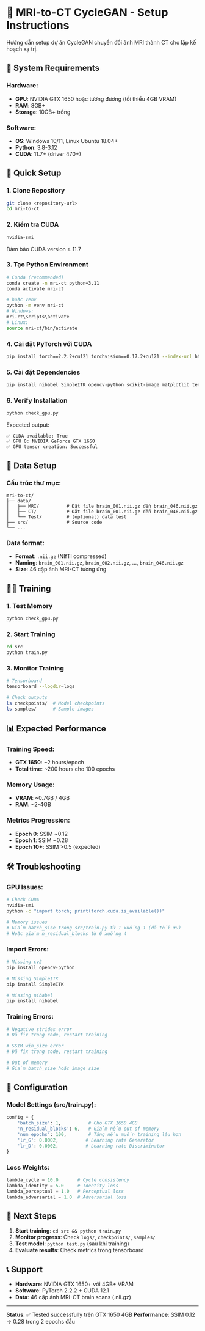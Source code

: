 # 🏥 MRI-to-CT CycleGAN - Setup Instructions

Hướng dẫn setup dự án CycleGAN chuyển đổi ảnh MRI thành CT cho lập kế hoạch xạ trị.

## 🎯 **System Requirements**

### **Hardware:**
- **GPU**: NVIDIA GTX 1650 hoặc tương đương (tối thiểu 4GB VRAM)
- **RAM**: 8GB+ 
- **Storage**: 10GB+ trống

### **Software:**
- **OS**: Windows 10/11, Linux Ubuntu 18.04+
- **Python**: 3.8-3.12
- **CUDA**: 11.7+ (driver 470+)

## 🚀 **Quick Setup**

### **1. Clone Repository**
```bash
git clone <repository-url>
cd mri-to-ct
```

### **2. Kiểm tra CUDA**
```bash
nvidia-smi
```
Đảm bảo CUDA version ≥ 11.7

### **3. Tạo Python Environment**
```bash
# Conda (recommended)
conda create -n mri-ct python=3.11
conda activate mri-ct

# hoặc venv
python -m venv mri-ct
# Windows:
mri-ct\Scripts\activate
# Linux:
source mri-ct/bin/activate
```

### **4. Cài đặt PyTorch với CUDA**
```bash
pip install torch==2.2.2+cu121 torchvision==0.17.2+cu121 --index-url https://download.pytorch.org/whl/cu121
```

### **5. Cài đặt Dependencies**
```bash
pip install nibabel SimpleITK opencv-python scikit-image matplotlib tensorboard tqdm scipy pillow pydicom
```

### **6. Verify Installation**
```bash
python check_gpu.py
```
Expected output:
```
✅ CUDA available: True
✅ GPU 0: NVIDIA GeForce GTX 1650
✅ GPU tensor creation: Successful
```

## 📁 **Data Setup**

### **Cấu trúc thư mục:**
```
mri-to-ct/
├── data/
│   ├── MRI/          # Đặt file brain_001.nii.gz đến brain_046.nii.gz
│   ├── CT/           # Đặt file brain_001.nii.gz đến brain_046.nii.gz
│   └── Test/         # (optional) data test
├── src/              # Source code
└── ...
```

### **Data format:**
- **Format**: `.nii.gz` (NIfTI compressed)
- **Naming**: `brain_001.nii.gz`, `brain_002.nii.gz`, ..., `brain_046.nii.gz`
- **Size**: 46 cặp ảnh MRI-CT tương ứng

## 🏃‍♂️ **Training**

### **1. Test Memory**
```bash
python check_gpu.py
```

### **2. Start Training**
```bash
cd src
python train.py
```

### **3. Monitor Training**
```bash
# Tensorboard
tensorboard --logdir=logs

# Check outputs
ls checkpoints/  # Model checkpoints
ls samples/      # Sample images
```

## 📊 **Expected Performance**

### **Training Speed:**
- **GTX 1650**: ~2 hours/epoch
- **Total time**: ~200 hours cho 100 epochs

### **Memory Usage:**
- **VRAM**: ~0.7GB / 4GB
- **RAM**: ~2-4GB

### **Metrics Progression:**
- **Epoch 0**: SSIM ~0.12
- **Epoch 1**: SSIM ~0.28
- **Epoch 10+**: SSIM >0.5 (expected)

## 🛠 **Troubleshooting**

### **GPU Issues:**
```bash
# Check CUDA
nvidia-smi
python -c "import torch; print(torch.cuda.is_available())"

# Memory issues
# Giảm batch_size trong src/train.py từ 1 xuống 1 (đã tối ưu)
# Hoặc giảm n_residual_blocks từ 6 xuống 4
```

### **Import Errors:**
```bash
# Missing cv2
pip install opencv-python

# Missing SimpleITK
pip install SimpleITK

# Missing nibabel
pip install nibabel
```

### **Training Errors:**
```bash
# Negative strides error
# Đã fix trong code, restart training

# SSIM win_size error  
# Đã fix trong code, restart training

# Out of memory
# Giảm batch_size hoặc image size
```

## 📝 **Configuration**

### **Model Settings (src/train.py):**
```python
config = {
    'batch_size': 1,          # Cho GTX 1650 4GB
    'n_residual_blocks': 6,   # Giảm nếu out of memory
    'num_epochs': 100,        # Tăng nếu muốn training lâu hơn
    'lr_G': 0.0002,          # Learning rate Generator
    'lr_D': 0.0002,          # Learning rate Discriminator
}
```

### **Loss Weights:**
```python
lambda_cycle = 10.0       # Cycle consistency
lambda_identity = 5.0     # Identity loss  
lambda_perceptual = 1.0   # Perceptual loss
lambda_adversarial = 1.0  # Adversarial loss
```

## 🎯 **Next Steps**

1. **Start training**: `cd src && python train.py`
2. **Monitor progress**: Check `logs/`, `checkpoints/`, `samples/`
3. **Test model**: `python test.py` (sau khi training)
4. **Evaluate results**: Check metrics trong tensorboard

## 📞 **Support**

- **Hardware**: NVIDIA GTX 1650+ với 4GB+ VRAM
- **Software**: PyTorch 2.2.2 + CUDA 12.1
- **Data**: 46 cặp ảnh MRI-CT brain scans (.nii.gz)

---
**Status**: ✅ Tested successfully trên GTX 1650 4GB
**Performance**: SSIM 0.12 → 0.28 trong 2 epochs đầu 